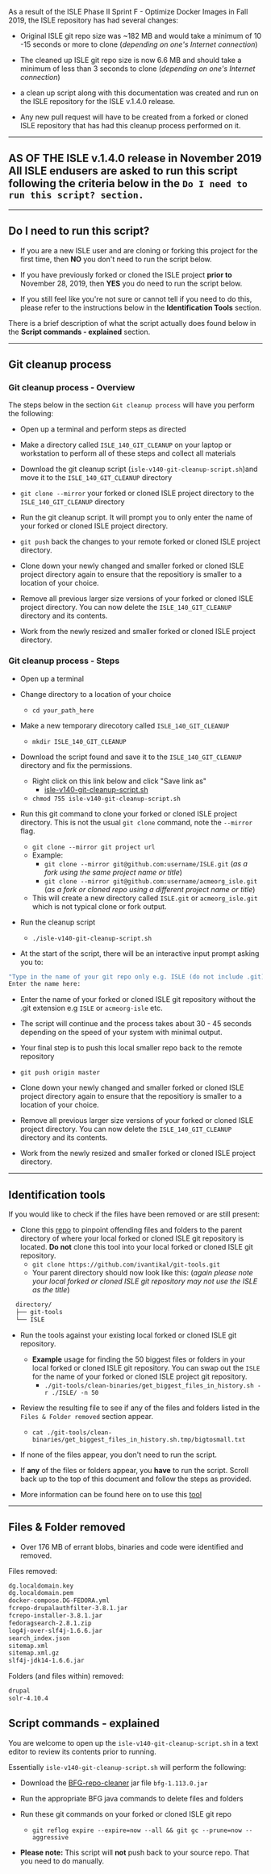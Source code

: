 As a result of the ISLE Phase II Sprint F - Optimize Docker Images in Fall 2019, the ISLE repository has had several changes:

* Original ISLE git repo size was ~182 MB and would take a minimum of 10 -15 seconds or more to clone (_depending on one's Internet connection_)

- The cleaned up ISLE git repo size is now 6.6 MB and should take a minimum of less than 3 seconds to clone (_depending on one's Internet connection_)

* a clean up script along with this documentation was created and run on the ISLE repository for the ISLE v.1.4.0 release.

- Any new pull request will have to be created from a forked or cloned ISLE repository that has had this cleanup process performed on it.

---

## **AS OF THE ISLE v.1.4.0 release in November 2019** All ISLE endusers are asked to run this script following the criteria below in the `Do I need to run this script? section.`

---

## Do I need to run this script?

* If you are a new ISLE user and are cloning or forking this project for the first time, then **NO** you don't need to run the script below.

- If you have previously forked or cloned the ISLE project **prior to** November 28, 2019, then **YES** you do need to run the script below.

* If you still feel like you're not sure or cannot tell if you need to do this, please refer to the instructions below in the **Identification Tools** section.

There is a brief description of what the script actually does found below in the **Script commands - explained** section.

---

## Git cleanup process


### Git cleanup process - Overview

The steps below in the section `Git cleanup process` will have you perform the following:

* Open up a terminal and perform steps as directed
- Make a directory called `ISLE_140_GIT_CLEANUP` on your laptop or workstation to perform all of these steps and collect all materials
* Download the git cleanup script (`isle-v140-git-cleanup-script.sh`)and move it to the `ISLE_140_GIT_CLEANUP` directory
- `git clone --mirror` your forked or cloned ISLE project directory to the `ISLE_140_GIT_CLEANUP` directory
* Run the git cleanup script. It will prompt you to only enter the name of your forked or cloned ISLE project directory.
- `git push` back the changes to your remote forked or cloned ISLE project directory.
* Clone down your newly changed and smaller forked or cloned ISLE project directory again to ensure that the repositiory is smaller to a location of your choice.
- Remove all previous larger size versions of your forked or cloned ISLE project directory. You can now delete the `ISLE_140_GIT_CLEANUP` directory and its contents.
* Work from the newly resized and smaller forked or cloned ISLE project directory.
  
### Git cleanup process - Steps

* Open up a terminal

* Change directory to a location of your choice
  * `cd your_path_here`

* Make a new temporary direcotory called `ISLE_140_GIT_CLEANUP`
    * `mkdir ISLE_140_GIT_CLEANUP`

* Download the script found and save it to the `ISLE_140_GIT_CLEANUP` directory and fix the permissions.
  * Right click on this link below and click "Save link as"
    * [isle-v140-git-cleanup-script.sh](../assets/isle-v140-git-cleanup-script.sh)
  * `chmod 755 isle-v140-git-cleanup-script.sh`

* Run this git command to clone your forked or cloned ISLE project directory. This is not the usual `git clone` command, note the `--mirror` flag.
  * `git clone --mirror git project url`
  * Example:
    * `git clone --mirror git@github.com:username/ISLE.git` (_as a fork using the same project name or title_)
    * `git clone --mirror git@github.com:username/acmeorg_isle.git` (_as a fork or cloned repo using a different project name or title_)
  * This will create a new directory called `ISLE.git` or `acmeorg_isle.git` which is not typical clone or fork output.

* Run the cleanup script
  * `./isle-v140-git-cleanup-script.sh`

* At the start of the script, there will be an interactive input prompt asking you to:
  
```bash
"Type in the name of your git repo only e.g. ISLE (do not include .git) and then press the [ENTER] or [RETURN] key to continue"`
Enter the name here:  
```
* Enter the name of your forked or cloned ISLE git repository without the .git extension e.g `ISLE` or `acmeorg-isle` etc.

* The script will continue and the process takes about 30 - 45 seconds depending on the speed of your system with minimal output.

* Your final step is to push this local smaller repo back to the remote repository
* `git push origin master`

* Clone down your newly changed and smaller forked or cloned ISLE project directory again to ensure that the repositiory is smaller to a location of your choice.

- Remove all previous larger size versions of your forked or cloned ISLE project directory. You can now delete the `ISLE_140_GIT_CLEANUP` directory and its contents.

* Work from the newly resized and smaller forked or cloned ISLE project directory.

---


## Identification tools

If you would like to check if the files have been removed or are still present:

* Clone this [repo](https://github.com/ivantikal/git-tools.git) to pinpoint offending files and folders to the parent directory of where your local forked or cloned ISLE git repository is located. **Do not** clone this tool into your local forked or cloned ISLE git repository.
  * `git clone https://github.com/ivantikal/git-tools.git`
  * Your parent directory should now look like this: (_again please note your local forked or cloned ISLE git repository may not use the ISLE as the title_)

```bash
  directory/
  ├── git-tools
  └── ISLE
```

* Run the tools against your existing local forked or cloned ISLE git repository.
  * **Example** usage for finding the 50 biggest files or folders in your local forked or cloned ISLE git repository. You can swap out the `ISLE` for the name of your forked or cloned ISLE project git repository.
    * `./git-tools/clean-binaries/get_biggest_files_in_history.sh -r ./ISLE/ -n 50`

* Review the resulting file to see if any of the files and folders listed in the `Files & Folder removed` section appear.
  * `cat ./git-tools/clean-binaries/get_biggest_files_in_history.sh.tmp/bigtosmall.txt`

* If none of the files appear, you don't need to run the script.

* If **any** of the files or folders appear, you **have** to run the script. Scroll back up to the top of this document and follow the steps as provided.

* More information can be found here on to use this [tool](https://www.tikalk.com/posts/2017/04/19/delete-binaries-from-git-repository/)

---

## Files & Folder removed

* Over 176 MB of errant blobs, binaries and code were identified and removed.

Files removed:

```bash
dg.localdomain.key
dg.localdomain.pem
docker-compose.DG-FEDORA.yml
fcrepo-drupalauthfilter-3.8.1.jar
fcrepo-installer-3.8.1.jar
fedoragsearch-2.8.1.zip
log4j-over-slf4j-1.6.6.jar
search_index.json
sitemap.xml
sitemap.xml.gz
slf4j-jdk14-1.6.6.jar
```

Folders (and files within) removed:
```bash
drupal
solr-4.10.4
```

## Script commands - explained

You are welcome to open up the `isle-v140-git-cleanup-script.sh` in a text editor to review its contents prior to running.

Essentially `isle-v140-git-cleanup-script.sh` will perform the following:

* Download the [BFG-repo-cleaner](https://rtyley.github.io/bfg-repo-cleaner/) jar file `bfg-1.113.0.jar`

* Run the appropriate BFG java commands to delete files and folders

* Run these git commands on your forked or cloned ISLE git repo
  * `git reflog expire --expire=now --all && git gc --prune=now --aggressive`

* **Please note:** This script will **not** push back to your source repo. That you need to do manually.